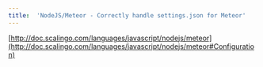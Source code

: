 ```yaml
---
title:	'NodeJS/Meteor - Correctly handle settings.json for Meteor'
---
```


[http://doc.scalingo.com/languages/javascript/nodejs/meteor](http://doc.scalingo.com/languages/javascript/nodejs/meteor#Configuration)
